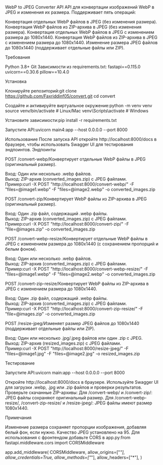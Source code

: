 WebP to JPEG Converter API
API для конвертации изображений WebP в JPEG и изменения их размера. Поддерживает пять операций:

Конвертация отдельных WebP файлов в JPEG (без изменения размера).
Конвертация WebP файлов из ZIP-архива в JPEG (без изменения размера).
Конвертация отдельных WebP файлов в JPEG с изменением размера до 1080x1440.
Конвертация WebP файлов из ZIP-архива в JPEG с изменением размера до 1080x1440.
Изменение размера JPEG файлов до 1080x1440 (поддерживает отдельные файлы или ZIP).

Требования

Python 3.8+
Git
Зависимости из requirements.txt:
fastapi==0.115.0
uvicorn==0.30.6
pillow==10.4.0



Установка

Клонируйте репозиторий:git clone https://github.com/Faxriddinf05/convert.git
cd convert



Создайте и активируйте виртуальное окружение:python -m venv venv
source venv/bin/activate  # Linux/Mac
venv\Scripts\activate  # Windows


Установите зависимости:pip install -r requirements.txt


Запустите API:uvicorn main4:app --host 0.0.0.0 --port 8000



Использование
После запуска API откройте http://localhost:8000/docs в браузере, чтобы использовать Swagger UI для тестирования эндпоинтов.
Эндпоинты

POST /convert-webp/Конвертирует отдельные WebP файлы в JPEG (оригинальный размер).  

Вход: Один или несколько .webp файлов.  
Выход: ZIP-архив (converted_images.zip) с JPEG файлами.  
Пример:curl -X POST "http://localhost:8000/convert-webp/" -F "files=@image1.webp" -F "files=@image2.webp" -o converted_images.zip




POST /convert-zip/Конвертирует WebP файлы из ZIP-архива в JPEG (оригинальный размер).  

Вход: Один .zip файл, содержащий .webp файлы.  
Выход: ZIP-архив (converted_images.zip) с JPEG файлами.  
Пример:curl -X POST "http://localhost:8000/convert-zip/" -F "file=@images.zip" -o converted_images.zip




POST /convert-webp-resize/Конвертирует отдельные WebP файлы в JPEG с изменением размера до 1080x1440 (с сохранением пропорций и белым фоном).  

Вход: Один или несколько .webp файлов.  
Выход: ZIP-архив (converted_images.zip) с JPEG файлами.  
Пример:curl -X POST "http://localhost:8000/convert-webp-resize/" -F "files=@image1.webp" -F "files=@image2.webp" -o converted_images.zip




POST /convert-zip-resize/Конвертирует WebP файлы из ZIP-архива в JPEG с изменением размера до 1080x1440.  

Вход: Один .zip файл, содержащий .webp файлы.  
Выход: ZIP-архив (converted_images.zip) с JPEG файлами.  
Пример:curl -X POST "http://localhost:8000/convert-zip-resize/" -F "file=@images.zip" -o converted_images.zip




POST /resize-jpeg/Изменяет размер JPEG файлов до 1080x1440 (поддерживает отдельные файлы или ZIP).  

Вход: Один или несколько .jpg/.jpeg файлов или один .zip с JPEG.  
Выход: ZIP-архив (resized_images.zip) с JPEG файлами.  
Пример:curl -X POST "http://localhost:8000/resize-jpeg/" -F "files=@image1.jpg" -F "files=@image2.jpg" -o resized_images.zip





Тестирование

Запустите API:uvicorn main:app --host 0.0.0.0 --port 8000


Откройте http://localhost:8000/docs в браузере.
Используйте Swagger UI для загрузки .webp, .jpg или .zip файлов и проверки результатов.
Проверьте скачанные ZIP-архивы:
Для /convert-webp/ и /convert-zip/: JPEG файлы сохраняют оригинальный размер.
Для /convert-webp-resize/, /convert-zip-resize/ и /resize-jpeg/: JPEG файлы имеют размер 1080x1440.



Примечания

Изменение размера сохраняет пропорции изображения, добавляя белый фон, если нужно.
Качество JPEG установлено на 95.
Для использования с фронтендом добавьте CORS в app.py:from fastapi.middleware.cors import CORSMiddleware

app.add_middleware(
    CORSMiddleware,
    allow_origins=["*"],
    allow_credentials=True,
    allow_methods=["*"],
    allow_headers=["*"],
)
